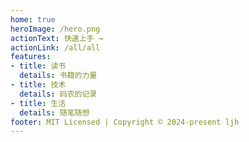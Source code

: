 ```yaml
---
home: true
heroImage: /hero.png
actionText: 快速上手 →
actionLink: /all/all
features:
- title: 读书
  details: 书籍的力量
- title: 技术
  details: 码农的记录
- title: 生活
  details: 随笔随想
footer: MIT Licensed | Copyright © 2024-present ljh
---
```

